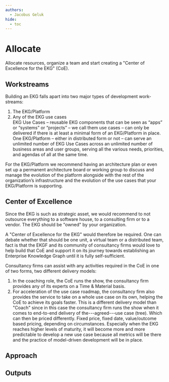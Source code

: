 ```yaml
---
authors:
  - Jacobus Geluk
hide:
  - toc
---
```

# Allocate

<!--summary-start-->
Allocate resources, organize a team and start creating a "Center of Excellence for the EKG" (CoE).
<!--summary-end-->

## Workstreams

Building an EKG falls apart into two major types of development work-streams:

1. The EKG/Platform
2. Any of the EKG use cases<br />
   EKG Use Cases – reusable EKG components that can be seen as “apps” or “systems” or “projects” – we call
   them use cases – can only be delivered if there is at least a minimal form of an EKG/Platform in place.
   One EKG/Platform – either in distributed form or not – can serve an unlimited number of EKG Use Cases
   across an unlimited number of business areas and user groups, serving all the various needs, priorities,
   and agendas of all at the same time.

For the EKG/Platform we recommend having an architecture plan or even set up a
permanent architecture board or working group to discuss and manage the evolution
of the platform alongside with the rest of the organization’s infrastructure and
the evolution of the use cases that your EKG/Platform is supporting.

## Center of Excellence

Since the EKG is such as strategic asset, we would recommend to not outsource everything to a software
house, to a consulting firm or to a vendor. The EKG should be "owned" by your organization.

A "Center of Excellence for the EKG" would therefore be required.
One can debate whether that should be one unit, a virtual team or a distributed team,
fact is that the EKGF and its community of consultancy firms would love to help build
that CoE and support it on its journey towards establishing an Enterprise Knowledge Graph
until it is fully self-sufficient.

Consultancy firms can assist with any activities required in the CoE in one of two forms,
two different delivery models:

1. In the coaching role, the CoE runs the show, the consultancy firm provides any of
   its experts on a Time & Material basis.
2. For acceleration of the use case roadmap, the consultancy firm also provides
   the service to take on a whole use case on its own, helping the CoE to achieve
   its goals faster.
   This is a different delivery model than "Coach" since in this case the consultancy
   firm runs the show when it comes to end-to-end delivery of the---agreed---use case (tree).
   Which can then be priced differently. Fixed price, fixed date, value/outcome based pricing,
   depending on circumstances. Especially when the EKG reaches higher levels of maturity,
   it will become more and more predictable to develop a new use case because all metrics
   will be there and the practice of model-driven development will be in place.

## Approach

## Outputs
